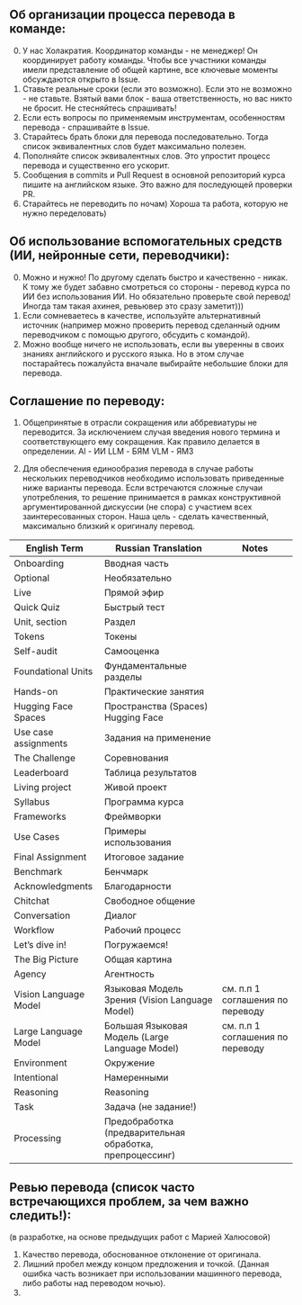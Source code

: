 ## Об организации процесса перевода в команде:

0. У нас Холакратия. Координатор команды - не менеджер! Он координирует работу команды. Чтобы все участники команды имели представление об общей картине, все ключевые моменты обсуждаются открыто в Issue.
1. Ставьте реальные сроки (если это возможно). Если это не возможно - не ставьте. Взятый вами блок - ваша ответственность, но вас никто не бросит. Не стесняйтесь спрашивать!
2. Если есть вопросы по применяемым инструментам, особенностям перевода - спрашивайте в Issue.  
3. Старайтесь брать блоки для перевода последовательно. Тогда список эквивалентных слов будет максимально полезен.
4. Пополняйте список эквивалентных слов. Это упростит процесс перевода и существенно его ускорит.
5. Сообщения в commits и Pull Request в основной репозиторий курса пишите на английском языке. Это важно для последующей проверки PR.
6. Старайтесь не переводить по ночам) Хороша та работа, которую не нужно переделовать)



## Об использование вспомогательных средств (ИИ, нейронные сети, переводчики):
0. Можно и нужно! По другому сделать быстро и качественно - никак. К тому же будет забавно смотреться со стороны - перевод курса по ИИ без использования ИИ. Но обязательно проверьте свой перевод! Иногда там такая ахинея, ревьювер это сразу заметит)))
1. Если сомневаетесь в качестве, используйте альтернативный источник (например можно проверить перевод сделанный одним переводчиком с помощью другого, обсудить с командой).
2. Можно вообще ничего не использовать, если вы уверенны в своих знаниях английского и русского языка. Но в этом случае постарайтесь пожалуйста вначале выбирайте небольшие блоки для перевода. 



## Соглашение по переводу:

1. Общепринятые в отрасли сокращения или аббревиатуры не переводится. За исключением случая введения нового термина и соответствующего ему сокращения. Как правило делается в определении.
AI - ИИ
LLM - БЯМ
VLM - ЯМЗ

2. Для обеспечения единообразия перевода в случае работы нескольких переводчиков необходимо использовать приведенные ниже варианты перевода. Если встречаются сложные случаи употребления, то решение принимается в рамках конструктивной аргументированной дискуссии (не спора) с участием всех заинтересованных сторон. 
Наша цель - сделать качественный, максимально близкий к оригиналу перевод.

| English Term | Russian Translation | Notes |
|---|---|---|
| Onboarding | Вводная часть |  |
| Optional | Необязательно |  |
| Live | Прямой эфир |  |
| Quick Quiz | Быстрый тест |  |
| Unit, section | Раздел |  |
| Tokens | Токены |  |
| Self-audit | Самооценка |  |
| Foundational Units | Фундаментальные разделы |  |
| Hands-on | Практические занятия |  |
| Hugging Face Spaces | Пространства (Spaces) Hugging Face |  |
| Use case assignments | Задания на применение |  |
| The Challenge | Соревнования |  |
| Leaderboard | Таблица результатов |  |
| Living project | Живой проект |  |
| Syllabus | Программа курса |  |
| Frameworks | Фреймворки |  |
| Use Cases | Примеры использования |  |
| Final Assignment | Итоговое задание |  |
| Benchmark | Бенчмарк |  |
| Acknowledgments | Благодарности |  |
| Chitchat | Свободное общение |  |
| Conversation | Диалог |  |
| Workflow | Рабочий процесс |  |
| Let’s dive in! | Погружаемся! |  |
| The Big Picture | Общая картина |  |
| Agency | Агентность |  |
| Vision Language Model | Языковая Модель Зрения (Vision Language Model) | см. п.п 1 соглашения по переводу |
| Large Language Model | Большая Языковая Модель (Large Language Model) | см. п.п 1 соглашения по переводу |
| Environment | Окружение |  |
| Intentional | Намеренными |  |
| Reasoning | Reasoning |  |
| Task | Задача (не задание!) |  |
| Processing | Предобработка (предварительная обработка, препроцессинг) |  |
 


## Ревью перевода (список часто встречающихся проблем, за чем важно следить!):
(в разработке, на основе предыдущих работ с Марией Халюсовой)

1. Качество перевода, обоснованное отклонение от оригинала.
2. Лишний пробел между концом предложения и точкой. (Данная ошибка часть возникает при использовании машинного перевода, либо работы над переводом ночью).
3. 




